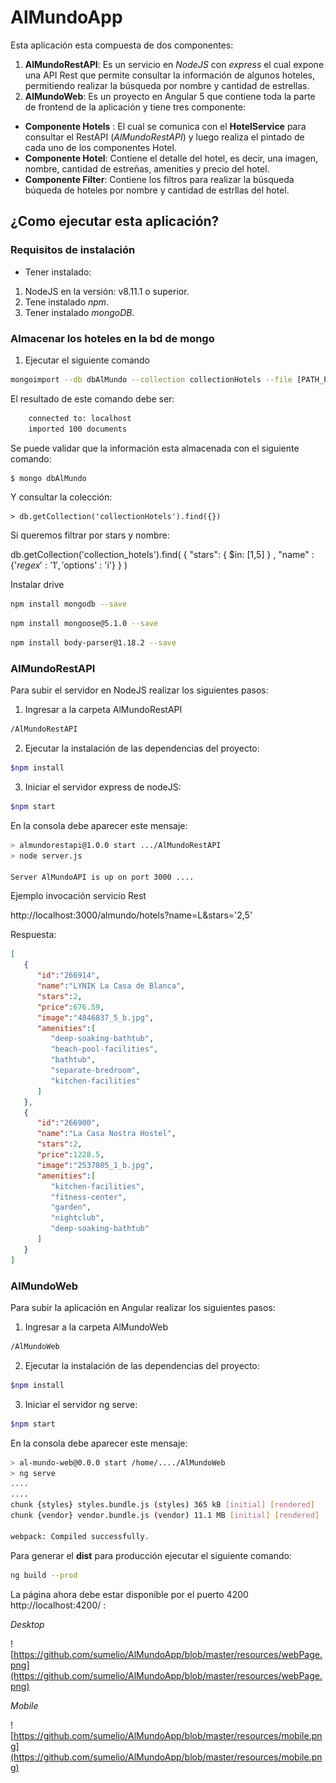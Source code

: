 # AlMundoApp

Esta aplicación esta compuesta de dos componentes:
1. **AlMundoRestAPI**: Es un servicio en *NodeJS* con  *express* el cual expone una API Rest que permite consultar la información de algunos hoteles, permitiendo realizar la búsqueda por nombre y cantidad de estrellas.
2. **AlMundoWeb**: Es un proyecto en Angular 5 que contiene toda la parte de frontend de la aplicación y tiene tres componente:
- **Componente Hotels** : El cual se comunica con el **HotelService** para consultar el RestAPI (*AlMundoRestAPI*) y luego realiza el pintado de cada uno de los componentes Hotel.
- **Componente Hotel**: Contiene el detalle del hotel, es decir, una imagen, nombre, cantidad de estreñas, amenities y precio del hotel.
- **Componente Filter**: Contiene los filtros para realizar la búsqueda búqueda de hoteles por nombre y cantidad de estrllas del hotel.


## ¿Como ejecutar esta aplicación?

### Requisitos de instalación

- Tener instalado:
1. NodeJS en la versión: v8.11.1 o superior.
2. Tene instalado *npm*.
3. Tener instalado *mongoDB*.


### Almacenar los hoteles en la bd de mongo

1. Ejecutar el siguiente comando
```bash
mongoimport --db dbAlMundo --collection collectionHotels --file [PATH_PROJECT ]]/AlMundoRestAPI/data/data.json --jsonArray
```
El resultado de este comando debe ser:

```bash
	connected to: localhost
	imported 100 documents
```

Se puede validar que la información esta almacenada con el siguiente comando:

```bash
$ mongo dbAlMundo
```

Y consultar la colección:

```mongo
> db.getCollection('collectionHotels').find({})
```

Si queremos filtrar por stars y nombre:

db.getCollection('collection_hotels').find( { "stars": { $in: [1,5] } , "name" : {'$regex' : '1', '$options' : 'i'}  } )  


Instalar drive

```bash
npm install mongodb --save
```

```bash
npm install mongoose@5.1.0 --save
```

```bash
npm install body-parser@1.18.2 --save
```

### AlMundoRestAPI
Para subir el servidor en NodeJS realizar los siguientes pasos:


1. Ingresar a la carpeta AlMundoRestAPI

```bash
/AlMundoRestAPI
```
2. Ejecutar la instalación de las dependencias del proyecto:

```bash
$npm install
```

3. Iniciar el servidor express de nodeJS:

```bash
$npm start
```

En la consola debe aparecer este mensaje:

```bash
> almundorestapi@1.0.0 start .../AlMundoRestAPI
> node server.js

Server AlMundoAPI is up on port 3000 ....

```

Ejemplo invocación servicio Rest

http://localhost:3000/almundo/hotels?name=L&stars='2,5'

Respuesta:

```json
[
   {
      "id":"266914",
      "name":"LYNIK La Casa de Blanca",
      "stars":2,
      "price":676.59,
      "image":"4846837_5_b.jpg",
      "amenities":[
         "deep-soaking-bathtub",
         "beach-pool-facilities",
         "bathtub",
         "separate-bredroom",
         "kitchen-facilities"
      ]
   },
   {
      "id":"266900",
      "name":"La Casa Nostra Hostel",
      "stars":2,
      "price":1228.5,
      "image":"2537805_1_b.jpg",
      "amenities":[
         "kitchen-facilities",
         "fitness-center",
         "garden",
         "nightclub",
         "deep-soaking-bathtub"
      ]
   }
]
```

### AlMundoWeb
Para subir la aplicación en Angular realizar los siguientes pasos:

1. Ingresar a la carpeta AlMundoWeb

```bash
/AlMundoWeb
```
2. Ejecutar la instalación de las dependencias del proyecto:

```bash
$npm install
```

3. Iniciar el servidor ng serve:

```bash
$npm start
```

En la consola debe aparecer este mensaje:

```bash
> al-mundo-web@0.0.0 start /home/..../AlMundoWeb
> ng serve
....
....
chunk {styles} styles.bundle.js (styles) 365 kB [initial] [rendered]
chunk {vendor} vendor.bundle.js (vendor) 11.1 MB [initial] [rendered]

webpack: Compiled successfully.


```
Para generar el **dist** para producción ejecutar el siguiente comando:

```bash
ng build --prod
```

La página ahora debe estar disponible por el puerto 4200 http://localhost:4200/ :

*Desktop*

![https://github.com/sumelio/AlMundoApp/blob/master/resources/webPage.png](https://github.com/sumelio/AlMundoApp/blob/master/resources/webPage.png)


*Mobile*

![https://github.com/sumelio/AlMundoApp/blob/master/resources/mobile.png](https://github.com/sumelio/AlMundoApp/blob/master/resources/mobile.png)
